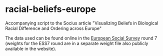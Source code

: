 # racial-beliefs-europe
Accompanying script to the Socius article "Visualizing Beliefs in Biological Racial Difference and Ordering across Europe"

The data used can be found online in the [European Social Survey](https://ess-search.nsd.no/) round 7 (weights for the ESS7 round are in a separate weight file also publicly available in the website). 
